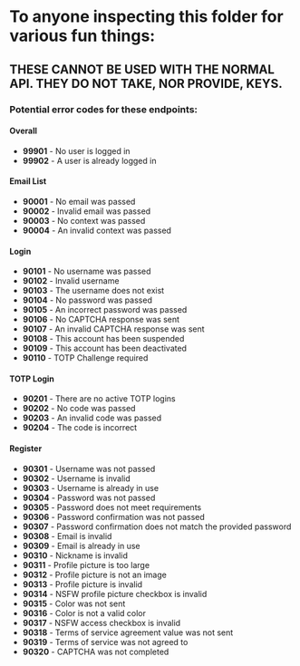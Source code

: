 # To anyone inspecting this folder for various fun things:  
## **THESE CANNOT BE USED WITH THE NORMAL API.  THEY DO NOT TAKE, NOR PROVIDE, KEYS.**


### Potential error codes for these endpoints:

#### Overall

- **99901** - No user is logged in
- **99902** - A user is already logged in

#### Email List

- **90001** - No email was passed
- **90002** - Invalid email was passed
- **90003** - No context was passed
- **90004** - An invalid context was passed

#### Login

- **90101** - No username was passed
- **90102** - Invalid username
- **90103** - The username does not exist
- **90104** - No password was passed
- **90105** - An incorrect password was passed
- **90106** - No CAPTCHA response was sent
- **90107** - An invalid CAPTCHA response was sent
- **90108** - This account has been suspended
- **90109** - This account has been deactivated
- **90110** - TOTP Challenge required

#### TOTP Login

- **90201** - There are no active TOTP logins
- **90202** - No code was passed
- **90203** - An invalid code was passed
- **90204** - The code is incorrect

#### Register

- **90301** - Username was not passed
- **90302** - Username is invalid
- **90303** - Username is already in use
- **90304** - Password was not passed
- **90305** - Password does not meet requirements
- **90306** - Password confirmation was not passed
- **90307** - Password confirmation does not match the provided password
- **90308** - Email is invalid
- **90309** - Email is already in use
- **90310** - Nickname is invalid
- **90311** - Profile picture is too large
- **90312** - Profile picture is not an image
- **90313** - Profile picture is invalid
- **90314** - NSFW profile picture checkbox is invalid
- **90315** - Color was not sent
- **90316** - Color is not a valid color
- **90317** - NSFW access checkbox is invalid
- **90318** - Terms of service agreement value was not sent
- **90319** - Terms of service was not agreed to
- **90320** - CAPTCHA was not completed
